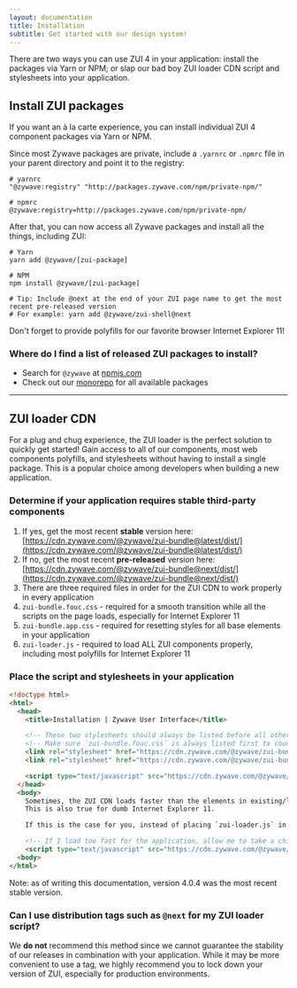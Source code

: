 ```yaml
---
layout: documentation
title: Installation
subtitle: Get started with our design system!
---
```


There are two ways you can use ZUI 4 in your application: install the packages via Yarn or NPM; or slap our bad boy ZUI loader CDN script and stylesheets into your application.

<Spacer/>

## Install ZUI packages

If you want an à la carte experience, you can install individual ZUI 4 component packages via Yarn or NPM.

Since most Zywave packages are private, include a `.yarnrc` or `.npmrc` file in your parent directory and point it to the registry:

```shell
# yarnrc
"@zywave:registry" "http://packages.zywave.com/npm/private-npm/"

# npmrc
@zywave:registry=http://packages.zywave.com/npm/private-npm/
```

<Spacer size="small"/>

After that, you can now access all Zywave packages and install all the things, including ZUI:

```shell
# Yarn
yarn add @zywave/[zui-package]

# NPM
npm install @zywave/[zui-package]

# Tip: Include @next at the end of your ZUI page name to get the most recent pre-released version
# For example: yarn add @zywave/zui-shell@next
```

<zui-well type="info" static>Don't forget to provide polyfills for our favorite browser Internet Explorer 11!</zui-well>

<Spacer size="small"/>

### Where do I find a list of released ZUI packages to install?

- Search for `@zywave` at [npmjs.com](https://www.npmjs.com/search?q=%40zywave)
- Check out our [monorepo](https://gitlab.zywave.com/zui/zui/tree/master/packages) for all available packages

---

## ZUI loader CDN

For a plug and chug experience, the ZUI loader is the perfect solution to quickly get started! Gain access to all of our components, most web components polyfills, and stylesheets without having to install a single package. This is a popular choice among developers when building a new application.

### Determine if your application requires stable third-party components

1. If yes, get the most recent **stable** version here: [https://cdn.zywave.com/@zywave/zui-bundle@latest/dist/](https://cdn.zywave.com/@zywave/zui-bundle@latest/dist/)
1. If no, get the most recent **pre-released** version here: [https://cdn.zywave.com/@zywave/zui-bundle@next/dist/](https://cdn.zywave.com/@zywave/zui-bundle@next/dist/)
1. There are three required files in order for the ZUI CDN to work properly in every application
1. `zui-bundle.fouc.css` - required for a smooth transition while all the scripts on the page loads, especially for Internet Explorer 11
1. `zui-bundle.app.css` - required for resetting styles for all base elements in your application
1. `zui-loader.js` - required to load ALL ZUI components properly, including most polyfills for Internet Explorer 11

### Place the script and stylesheets in your application

```html
<!doctype html>
<html>
  <head>
    <title>Installation | Zywave User Interface</title>

    <!-- These two stylesheets should always be listed before all other application styles -->
    <!-- Make sure `zui-bundle.fouc.css` is always listed first to counter FOUC -->
    <link rel="stylesheet" href="https://cdn.zywave.com/@zywave/zui-bundle@4.0.4/dist/css/zui-bundle.fouc.css" />
    <link rel="stylesheet" href="https://cdn.zywave.com/@zywave/zui-bundle@4.0.4/dist/css/zui-bundle.app.css" />

    <script type="text/javascript" src="https://cdn.zywave.com/@zywave/zui-bundle@4.0.4/dist/zui-loader.js"></script>
  </head>
  <body>
    Sometimes, the ZUI CDN loads faster than the elements in existing/legacy applications which causes rendering issues.
    This is also true for dumb Internet Explorer 11.

    If this is the case for you, instead of placing `zui-loader.js` in the <head>, place it at the bottom of your page.

    <!-- If I load too fast for the application, allow me to take a chill pill down here -->
    <script type="text/javascript" src="https://cdn.zywave.com/@zywave/zui-bundle@4.0.4/dist/zui-loader.js"></script>
  <body>
</html>
```

Note: as of writing this documentation, version 4.0.4 was the most recent stable version.

<Spacer size="small"/>

### Can I use distribution tags such as `@next` for my ZUI loader script?

We **do not** recommend this method since we cannot guarantee the stability of our releases in combination with your application. While it may be more convenient to use a tag, we highly recommend you to lock down your version of ZUI, especially for production environments.
